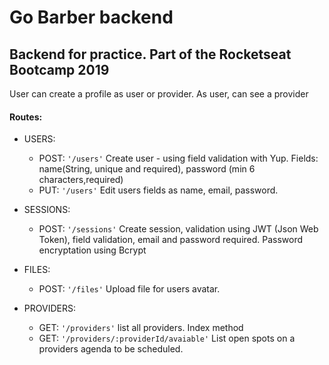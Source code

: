 # Go Barber backend

## Backend for practice. Part of the Rocketseat Bootcamp 2019

User can create a profile as user or provider. As user, can see a provider

#### Routes:

- USERS:

  - POST: `'/users'` Create user - using field validation with Yup. Fields: name(String, unique and required), password (min 6 characters,required)
  - PUT: `'/users'` Edit users fields as name, email, password.

- SESSIONS:

  - POST: `'/sessions'` Create session, validation using JWT (Json Web Token), field validation, email and password required. Password encryptation using Bcrypt

- FILES:

  - POST: `'/files'` Upload file for users avatar.

- PROVIDERS:
  - GET: `'/providers'` list all providers. Index method
  - GET: `'/providers/:providerId/avaiable'` List open spots on a providers agenda to be scheduled.
